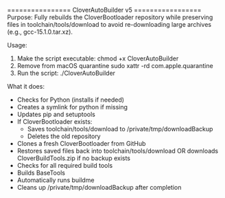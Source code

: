 ================ CloverAutoBuilder v5 =================
Purpose:
  Fully rebuilds the CloverBootloader repository while
  preserving files in toolchain/tools/download to avoid
  re-downloading large archives (e.g., gcc-15.1.0.tar.xz).

Usage:
  1. Make the script executable:
       chmod +x CloverAutoBuilder
  2. Remove from macOS quarantine
       sudo xattr -rd com.apple.quarantine 
  3. Run the script:
       ./CloverAutoBuilder

What it does:
  - Checks for Python (installs if needed)
  - Creates a symlink for python if missing
  - Updates pip and setuptools
  - If CloverBootloader exists:
       * Saves toolchain/tools/download to /private/tmp/downloadBackup
       * Deletes the old repository
  - Clones a fresh CloverBootloader from GitHub
  - Restores saved files back into toolchain/tools/download
    OR downloads CloverBuildTools.zip if no backup exists
  - Checks for all required build tools
  - Builds BaseTools
  - Automatically runs buildme
  - Cleans up /private/tmp/downloadBackup after completion

